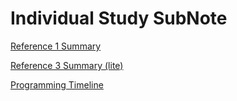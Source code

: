 # Individual Study SubNote

[Reference 1 Summary](https://www.notion.so/Reference-1-Summary-16bd3cd409ff476eb3cf494bae3e373b)

[Reference 3 Summary (lite)](https://www.notion.so/Reference-3-Summary-lite-435ca53252f344f2bedcced78efb4ed2)

[Programming Timeline](https://www.notion.so/956c6ba96edc40e3a13ac636527ec77b)